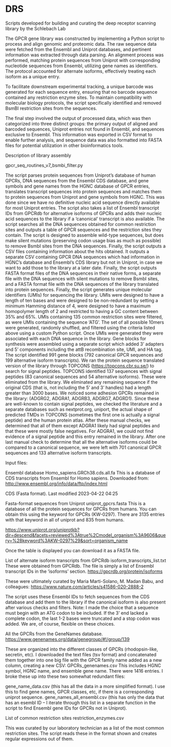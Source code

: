 # DRS
Scripts developed for building and curating the deep receptor scanning library by the Schlebach Lab

The GPCR gene library was constructed by implementing a Python script to process and align genomic and proteomic data. The raw sequence data were fetched from the Ensembl and Uniprot databases, and pertinent information was extracted through data parsing. An alignment process was performed, matching protein sequences from Uniprot with corresponding nucleotide sequences from Ensembl, utilizing gene names as identifiers. The protocol accounted for alternate isoforms, effectively treating each isoform as a unique entry.

To facilitate downstream experimental tracking, a unique barcode was generated for each sequence entry, ensuring that no barcode sequence contained any restriction enzyme sites. To maintain compatibility with molecular biology protocols, the script specifically identified and removed BsmBI restriction sites from the sequences.

The final step involved the output of processed data, which was then categorized into three distinct groups: the primary output of aligned and barcoded sequences, Uniprot entries not found in Ensembl, and sequences exclusive to Ensembl. This information was exported in CSV format to enable further analysis, and sequence data was also formatted into FASTA files for potential utilization in other bioinformatics tools.

Description of library assembly

gpcr_seq_routines_v7_bsmbi_filter.py

The script parses protein sequences from Uniprot’s database of human GPCRs, DNA sequences from the Ensembl CDS database, and gene symbols and gene names from the HGNC database of GPCR entries, translates transcript sequences into protein sequences and matches them to protein sequences from Uniprot and gene symbols from HGNC. This was done since we have no definitive nucleic acid sequence directly available for most Uniprot entries. The script also takes a list of Ensembl transcript IDs from GPCRdb for alternative isoforms of GPCRs and adds their nucleic acid sequences to the library if a ‘canonical’ transcript is also available. The script searches all the DNA sequences obtained for common restriction sites and outputs a table of GPCR sequences and the restriction sites they contain. The script is designed to assemble wild-type sequences, but does make silent mutations (preserving codon usage bias as much as possible) to remove BsmbI sites from the DNA sequences. Finally, the script outputs a CSV files containing information about the hits obtained. It outputs a separate CSV containing GPCR DNA sequences which had information in HGNC’s database and Ensembl’s CDS library but not in Uniprot, in case we want to add those to the library at a later date. Finally, the script outputs FASTA format files of the DNA sequences in their native forms, a separate file with the DNA sequences with silent mutations to remove BsmbI sites, and a FASTA format file with the DNA sequences of the library translated into protein sequences. Finally, the script generates unique molecular identifiers (UMIs) for sequencing the library. UMIs were designed to have a length of ten bases and were designed to be non-redundant by setting a minimum Hamming distance of 4, were designed to have a maximum homopolymer length of 2 and restricted to having a GC content between 35% and 65%. UMIs containing 135 common restriction sites were filtered, as were UMIs containing the sequence ‘ATG’. The set of all possible 10mers were generated, randomly shuffled, and filtered using the criteria listed above using a custom Python script. Once UMIs were generated they were associated with each DNA sequence in the library. Gene blocks for synthesis were assembled using a separate script which added 3’ adapters and 5’ components including the attB recombination site, UMI, and HA tag. The script identified 991 gene blocks (792 canonical GPCR sequences and 199 alternative isoform transcripts). We ran the protein sequence translated version of the library through TOPCONS (https://topcons.cbr.su.se/) to search for signal peptides. TOPCONS identified 137 sequences with signal peptides (83 canonical sequences and 54 alternative isoforms). These were eliminated from the library. We eliminated any remaining sequence if the original CDS (that is, not including the 5’ and 3’ handles) had a length greater than 3000 bases. We noticed some adhesion GPCRs remained in the library: (ADGRG2, ADGRA1, ADGRB3, ADGRG7, ADGRD1). Since these are well-known to contain signal peptides, we checked the literature and a separate databases such as nextprot.org, uniport, the actual shape of predicted TMDs in TOPCONS (sometimes the first one is actually a signal peptide) and the human protein atlas. After these manual checks, we determined that all of them except ADGRA1 likely had signal peptides and that these were mostly false negatives. For ADGRA1, we could not find evidence of a signal peptide and this entry remained in the library. After one last manual check to determine that all the alternative isoforms could be compared to a canonical sequence, we were left with 701 canonical GPCR sequences and 133 alternative isoform transcripts.

Input files:

Ensembl database
Homo_sapiens.GRCh38.cds.all.fa
This is a database of CDS transcripts from Ensembl for Homo sapiens. Downloaded from:
http://www.ensembl.org/info/data/ftp/index.html

CDS (Fasta format). Last modified  2023-04-22 04:25

Fasta-format sequences from Uniprot
uniprot_gpcrs.fasta
This is a database of all the protein sequences for GPCRs from humans. You can obtain this using the keyword for GPCRs (KW-0297). There are 3135 entries with that keyword in all of uniprot and 835 from humans.

https://www.uniprot.org/uniprotkb?dir=descend&facets=reviewed%3Atrue%2Cmodel_organism%3A9606&query=%28keyword%3AKW-0297%29&sort=organism_name

Once the table is displayed you can download it as a FASTA file.

List of alternate isoform transcripts from GPCRdb
isoform_transcripts_list.txt
These were obtained from GPCRdb. The file is simply a list of Ensembl transcript IDs in the ‘isoforms’ section.
https://gpcrdb.org/protein/isoforms

These were ultimately curated by Maria Marti-Solano, M. Madan Babu, and colleagues:
https://www.nature.com/articles/s41586-020-2888-2

The script uses these Ensembl IDs to fetch sequences from the CDS database and add them to the library if the canonical isoform is also present after various checks and filters. Note: I made the choice that a sequence must begin with an ATG codon to be included. If the 3’ end lacked a complete codon, the last 1-2 bases were truncated and a stop codon was added. We are, of course, flexible on these choices.

All the GPCRs from the GeneNames database.
https://www.genenames.org/data/genegroup/#!/group/139

These are organized into the different classes of GPCRs (rhodopsin-like, secretin, etc). I downloaded the text files (tsv format) and concatenated them together into one big file with the GPCR family name added as a new column, creating a new CSV:
GPCRs_genenames.csv
This includes HGNC symbol, HGNC name, and ensemble gene name. There were 1416 entries. I broke these up into these two somewhat redundant files:

gene_name_data.csv (this has all the data in a more simplified format). I use this to find gene names, GPCR classes, etc, if there is a corresponding uniprot sequence.
gene_names_all_ensembl.csv (this has only the data that has an esembl ID – I iterate through this list in a separate function in the script to find Ensembl gene IDs for GPCRs not in Uniprot). 


List of common restriction sites
restriction_enzymes.csv

This was curated by our laboratory technician as a list of the most common restriction sites. The script reads these in the format shown and creates regular expressions out of them.
